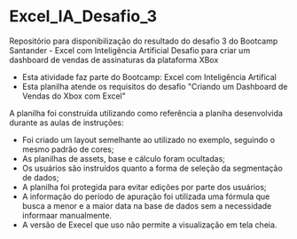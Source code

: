 # Excel_IA_Desafio_3
Repositório para disponibilização do resultado do desafio 3 do Bootcamp Santander - Excel com Inteligência Artificial
Desafio para criar um dashboard de vendas de assinaturas da plataforma XBox
- Esta atividade faz parte do Bootcamp: Excel com Inteligência Artifical
- Esta planilha atende os requisitos do desafio "Criando um Dashboard de Vendas do Xbox com Excel"

A planilha foi construída utilizando como referência a planiha desenvolvida durante as aulas de instruções:
- Foi criado um layout semelhante ao utilizado no exemplo, seguindo o mesmo padrão de cores;
- As planilhas de assets, base e cálculo foram ocultadas;
- Os usuários são instruídos quanto a forma de seleção da segmentação de dados;
- A planilha foi protegida para evitar edições por parte dos usuários;
- A informação do período de apuração foi utilizada uma fórmula que busca a menor e a maior data na base de dados sem a necessidade informaar manualmente.
- A versão de Execel que uso não permite a visualização em tela cheia.
